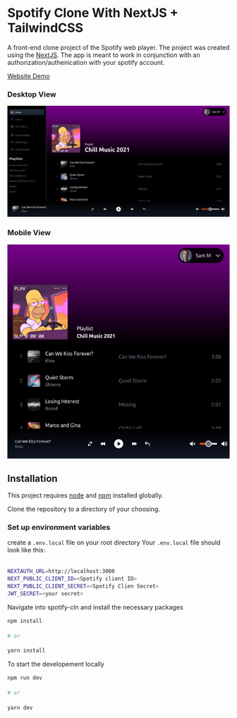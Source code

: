 # Spotify Clone With NextJS + TailwindCSS

A front-end clone project of the Spotify web player. The project was created using the [NextJS](https://nextjs.org). The app is meant to work in conjunction with an authorization/authenication with your spotify account.

[Website Demo](http://spotify-cln.vercel.app)

### Desktop View

![desktop](https://raw.githubusercontent.com/RavenSam/spotify-cln/main/public/screenshots/spotify_cln_desktop.png)

### Mobile View

![mobile](https://raw.githubusercontent.com/RavenSam/spotify-cln/main/public/screenshots/spotify_cln_mobile.png)

## Installation

This project requires [node](http://nodejs.org) and [npm](https://npmjs.com) installed globally.

Clone the repository to a directory of your choosing.

### Set up environment variables

create a `.env.local` file on your root directory
Your `.env.local` file should look like this:

```bash

NEXTAUTH_URL=http://localhost:3000
NEXT_PUBLIC_CLIENT_ID=<Spotify client ID>
NEXT_PUBLIC_CLIENT_SECRET=<Spotify Clien Secret>
JWT_SECRET=<your secret>

```

Navigate into spotify-cln and install the necessary packages

```bash
npm install

# or

yarn install
```

To start the developement locally

```bash
npm run dev

# or

yarn dev

```

